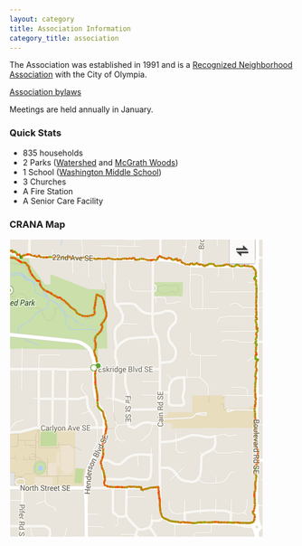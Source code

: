 ```yaml
---
layout: category
title: Association Information
category_title: association
---
```


The Association was established in 1991 and is a [Recognized Neighborhood Association](http://olympiawa.gov/city-services/neighborhood-programs/neighborhood-recognition-program/neighborhood-association-roster.aspx) with the City of Olympia. 

<a href="/public/docs/CRANA Bylaws Amended 2005.pdf">Association bylaws</a>

Meetings are held annually in January.

### Quick Stats

* 835 households
* 2 Parks ([Watershed](http://olympiawa.gov/city-services/parks/parks-and-trails/watershed-park.aspx) and [McGrath Woods](http://olympiawa.gov/city-services/parks/parks-and-trails/mcgrath-woods-park.aspx))
* 1 School ([Washington Middle School](http://washington.osd.wednet.edu/))
* 3 Churches
* A Fire Station
* A Senior Care Facility

### CRANA Map

<img src="/public/map.png" alt="CRANA MAP">

